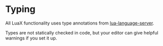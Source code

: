 
# Typing

All LuaX functionality uses type annotations from [lua-language-server](https://github.com/LuaLS/lua-language-server).

Types are not statically checked in code, but your editor can give helpful warnings if you set it up.